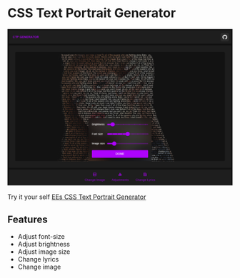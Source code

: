 # CSS Text Portrait Generator

[![EEs CSS Text Portrait Generator](./public/banner.png)](https://ees-portrait.netlify.app)

Try it your self [EEs CSS Text Portrait Generator](https://ees-portrait.netlify.app)

## Features
- Adjust font-size
- Adjust brightness
- Adjust image size
- Change lyrics
- Change image